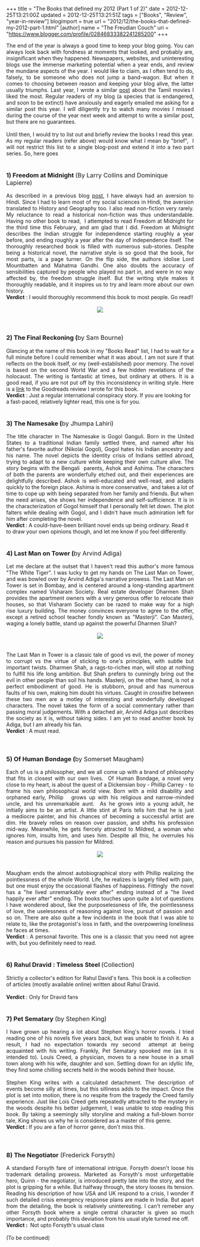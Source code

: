 +++
title = "The Books that defined my 2012 (Part 1 of 2)"
date = 2012-12-25T13:21:00Z
updated = 2012-12-25T13:21:51Z
tags = ["Books", "Review", "year-in-review"]
blogimport = true 
url = "2012/12/the-books-that-defined-my-2012-part-1.html"
[author]
	name = "The Freudian Couch"
	uri = "https://www.blogger.com/profile/02846833382241285200"
+++

<div dir="ltr" style="text-align: left;" trbidi="on">
<div style="text-align: justify;">
The end of the year is always a good time to keep your blog going. You can always look back with fondness at moments that looked, and probably are, insignificant when they happened. Newspapers, websites, and uninteresting blogs use the immense marketing potential when a year ends, and review the mundane aspects of the year. I would like to claim, as I often tend to do, falsely, to be someone who does not jump a band-wagon. But when it comes to choosing between reason and keeping your blog alive, the latter usually triumphs.&nbsp;Last year, I wrote a similar <a href="http://www.thefreudiancouch.com/2012/01/kollywood-in-2011-my-personal.html" target="_blank">post</a>&nbsp;about the Tamil movies I liked the most. Regular readers of my blog (a species that is endangered, and soon to be extinct) have anxiously and eagerly emailed me asking for a similar post this year. I will diligently try to watch many movies I missed during the course of the year next week and attempt to write a similar post, but there are no guarantees.</div>
<div style="text-align: justify;">
<br /></div>
<div style="text-align: justify;">
Until then, I would try to list out and briefly review the books I read this year. As my regular readers (refer above) would know what I mean by "brief", &nbsp;I will not restrict this list to a single blog-post and extend it into a two part series. So, here goes</div>
<div style="text-align: justify;">
<br /></div>
<h3 style="text-align: left;">
<b>1) Freedom at Midnight </b><span style="font-weight: normal;">(By Larry Collins and Dominique Lapierre)</span></h3>
<div style="text-align: justify;">
As described in a previous blog <a href="http://www.thefreudiancouch.com/2012/10/the-hindi-test.html" target="_blank">post</a>, I have always had an aversion to Hindi. Since I had to learn most of my social sciences in Hindi, the aversion translated to History and Geography too. I also read non-fiction very rarely. My reluctance to read a historical non-fiction was thus understandable. Having no other book to read, &nbsp;I attempted to read Freedom at Midnight for the third time this February, and am glad that I did. Freedom at Midnight describes the Indian struggle for independence starting roughly a year before, and ending roughly a year after the day of independence itself. The thoroughly researched book is filled with numerous sub-stories. Despite being a historical novel, the narrative style is so good that the book, for most parts, is a page turner. On the flip side, the authors idolise Lord Mountbatten and Mahatma Gandhi. One also doubts the accuracy of sensibilities captured by people who played no part in, and were in no way affected by, the freedom struggle itself. But the writing style makes it thoroughly readable, and it inspires us to try and learn more about our own history.</div>
<b>Verdict</b> : I would thoroughly recommend this book to most people. Go read!!<br />
<br />
<div class="separator" style="clear: both; text-align: center;">
<a href="https://blogger.googleusercontent.com/img/b/R29vZ2xl/AVvXsEh7Cy2_OvzH7aAcJHZDEECw-TQPcOiu8cSux2Qvhbt_6uLmnjCVelqknKlxoR0Ka3S1F0pfzK0GUqlegKSJxW1mg3VVGx8UG6ZMSRNB41kRTgXVrzed2w8p4R3xDZXZJiZ2PHhs6L5cMRlG/s1600/freedomatmidnight.jpg" imageanchor="1" style="margin-left: 1em; margin-right: 1em;"><img border="0" src="https://blogger.googleusercontent.com/img/b/R29vZ2xl/AVvXsEh7Cy2_OvzH7aAcJHZDEECw-TQPcOiu8cSux2Qvhbt_6uLmnjCVelqknKlxoR0Ka3S1F0pfzK0GUqlegKSJxW1mg3VVGx8UG6ZMSRNB41kRTgXVrzed2w8p4R3xDZXZJiZ2PHhs6L5cMRlG/s1600/freedomatmidnight.jpg" /></a></div>
<br />
<br />
<h3 style="text-align: left;">
<b>2) The Final Reckoning (</b><span style="font-weight: normal;">by Sam Bourne)</span></h3>
<div style="text-align: justify;">
Glancing at the name of this book in my "Books Read" list, I had to wait for a full minute before I could remember what it was about. I am not sure if that reflects on the book itself, or my (well-established) poor memory. The novel is based on the second World War and a few hidden&nbsp;revelations&nbsp;of the holocaust. The writing is fantastic at times, but ordinary at others. It is a good read, if you are not put off by this inconsistency in writing style. Here is a <a href="http://www.goodreads.com/review/show/299659578" target="_blank">link</a> to the Goodreads review I wrote for this book.</div>
<b>Verdict</b> : Just a regular international conspiracy story. If you are looking for a fast-paced, relatively lighter read, this one is for you.<br />
<br />
<h3 style="text-align: left;">
<b>3) The Namesake (</b><span style="font-weight: normal;">by Jhumpa Lahiri)</span></h3>
<div style="text-align: justify;">
The title character in The Namesake is Gogol Ganguli. Born in the United States to a traditional Indian family settled there, and named after his father's favorite author (Nikolai Gogol), Gogol hates his Indian ancestry and his name. The novel depicts the identity crisis of Indians settled abroad, trying to adapt to a new culture while keeping their own culture alive. The story begins with the Bengali &nbsp;parents, Ashok and Ashima. The characters of both the parents are wonderfully etched out, and their experiences are delightfully described. Ashok is well-educated and well-read, and adapts quickly to the&nbsp;foreign&nbsp;place. Ashima is more conservative, &nbsp;and takes a lot of time to cope up with being separated from her family and friends. But when the need arises, she shows her independence and self-sufficience. It is in the&nbsp;characterization&nbsp;of Gogol himself that I personally felt let down. The plot falters while dealing with Gogol, and I didn't have much admiration left for him after completing the novel.</div>
<b>Verdict </b>: A could-have-been brilliant novel ends up being ordinary. Read it to draw your own opinions though, and let me know if you feel differently.<br />
<br />
<h3 style="text-align: left;">
<b>4) Last Man on Tower (</b><span style="font-weight: normal;">by Arvind Adiga)</span></h3>
<div>
<div style="text-align: justify;">
Let me declare at the outset that I haven't read this author's more famous "The White Tiger". I was lucky to get my hands on The Last Man on Tower, and was bowled over by Arvind Adiga's narrative prowess. The Last Man on Tower is set in Bombay, and is&nbsp;centered&nbsp;around a long-standing apartment complex named Visharam Society. Real estate developer Dharmen Shah provides the apartment owners with a very generous offer to relocate their houses, so that Visharam Society can be razed to make way for a high rise&nbsp;luxury building. The money convinces everyone to agree to the offer, except a retired school teacher fondly known as "Masterji". Can Masterji, waging a lonely battle, stand up against the powerful Dharmen Shah?</div>
<div style="text-align: justify;">
<br /></div>
<div class="separator" style="clear: both; text-align: center;">
<a href="https://blogger.googleusercontent.com/img/b/R29vZ2xl/AVvXsEjaG95WhK9ObKFXb0ccV3NDn4clBZb5PWJMEwczk0VtCcaW5TdC_w3yVmMLeCoe5isbu39aNNR9COaXghLZFB6cNT1JRp_7QoaKnoJxa4gSRCjSS9YmiUoMqJG1vRrMgaYm2vd6dPrD2CFh/s1600/LastManOnTower.jpg" imageanchor="1" style="margin-left: 1em; margin-right: 1em;"><img border="0" src="https://blogger.googleusercontent.com/img/b/R29vZ2xl/AVvXsEjaG95WhK9ObKFXb0ccV3NDn4clBZb5PWJMEwczk0VtCcaW5TdC_w3yVmMLeCoe5isbu39aNNR9COaXghLZFB6cNT1JRp_7QoaKnoJxa4gSRCjSS9YmiUoMqJG1vRrMgaYm2vd6dPrD2CFh/s1600/LastManOnTower.jpg" /></a></div>
<div style="text-align: justify;">
<br /></div>
</div>
<div>
<div style="text-align: justify;">
<br /></div>
</div>
<div>
<div style="text-align: justify;">
The Last Man in Tower is a classic tale of good vs evil, the power of money to corrupt vs the virtue of sticking to one's principles, with subtle but important twists. Dharmen Shah, a rags-to-riches man, will stop at nothing to fulfill his life long ambition. But Shah prefers to cunningly bring out the evil in other people than soil his hands. Masterji, on the other hand, is not a perfect embodiment of good. He is stubborn, proud and has numerous faults of his own, making him doubt his virtues. Caught in crossfire between these two men are a motley of interesting and wonderfully developed characters. The novel takes the form of a social commentary rather than passing moral judgements. With a detached air, Arvind Adiga just describes the society as it is, without taking sides. I am yet to read another book by Adiga, but I am already his fan.</div>
</div>
<div>
<b>Verdict</b> : A must read.<br />
<br /></div>
<div>
<br />
<h3 style="text-align: left;">
5) Of Human Bondage (<span style="font-weight: normal;">by Somerset Maugham)</span></h3>
</div>
<div>
<div style="text-align: justify;">
Each of us is a philosopher, and we all come up with a brand of philosophy that fits in closest with our own lives. &nbsp;Of Human Bondage, a novel very close to my heart, is about the quest of a Dickensian boy - Phillip Carrey - to frame his own philosophical world view. Born with a mild disability and orphaned early, Phillip &nbsp; grows up with his religious and narrow-minded uncle, and his unremarkable aunt. &nbsp;As he grows into a young adult, he initially aims to be an artist. A little stint at Paris tells him that he is just a&nbsp;mediocre&nbsp;painter, and his chances of becoming a successful artist are dim. He bravely relies on reason over passion, and shifts his profession mid-way. Meanwhile, he gets fiercely attracted to Mildred, a woman who ignores him, insults him, and uses him. Despite all this, he overrules his reason and pursues his passion for Mildred.&nbsp;</div>
<div style="text-align: justify;">
<br /></div>
<div class="separator" style="clear: both; text-align: center;">
<a href="https://blogger.googleusercontent.com/img/b/R29vZ2xl/AVvXsEhSOtdJ-hmIfByVxj4jhJjqmuh6pX95xbxaKLnpyP1MYp91PV3nYv4VFcvmHrQQvfDTfmJyWr0j2KqvVx3BYNfnHqxxjxElgOeOwZIU7nN5N8fflb04Sgxn2L8__jNVRUeFZxeGct1WOjri/s1600/OfhumanBondage.jpg" imageanchor="1" style="margin-left: 1em; margin-right: 1em;"><img border="0" src="https://blogger.googleusercontent.com/img/b/R29vZ2xl/AVvXsEhSOtdJ-hmIfByVxj4jhJjqmuh6pX95xbxaKLnpyP1MYp91PV3nYv4VFcvmHrQQvfDTfmJyWr0j2KqvVx3BYNfnHqxxjxElgOeOwZIU7nN5N8fflb04Sgxn2L8__jNVRUeFZxeGct1WOjri/s1600/OfhumanBondage.jpg" /></a></div>
<div style="text-align: justify;">
<br /></div>
</div>
<div>
<div style="text-align: justify;">
<br /></div>
</div>
<div>
<div style="text-align: justify;">
Maugham ends the almost autobiographical story with Phillip realizing the pointlessness of the whole World. Life, he realizes is largely filled with pain, but one must enjoy the occasional flashes of happiness. Fittingly &nbsp;the novel has a "he lived unremarkably&nbsp;ever after" ending instead of a "he lived happily ever after" ending. The books touches upon quite a lot of questions I have wondered about, like the purposelessness of life, the pointlessness of love, the uselessness of reasoning against love, pursuit of passion and so on. There are also quite a few incidents in the book that I was able to relate to, like the&nbsp;protagonist's&nbsp;loss in faith, and the overpowering loneliness he faces at times.</div>
<div style="text-align: justify;">
<b style="text-align: left;">Verdict</b><span style="text-align: left;"> : A personal favorite. This one is a classic that you need not agree with, but you definitely need to read.</span></div>
<div style="text-align: justify;">
<span style="text-align: left;"><br /></span></div>
<h3 style="text-align: left;">
<b>6) Rahul Dravid : Timeless Steel </b><span style="font-weight: normal;">(Collection)</span></h3>
<span style="text-align: justify;">Strictly a collector's edition for Rahul David's fans. This book is a collection of articles (mostly available online) written about Rahul Dravid.</span><br />
<br />
<div style="text-align: justify;">
<b style="text-align: left;">Verdict</b><span style="text-align: left;"> : Only for Dravid fans</span></div>
<div style="text-align: justify;">
<span style="text-align: left;"><br /></span></div>
<h3 style="text-align: left;">
<b>7) Pet Sematary</b> <span style="font-weight: normal;">(by Stephen King)</span></h3>
<div style="text-align: justify;">
I have grown up hearing a lot about Stephen King's horror novels. I tried reading one of his novels five years back, but was unable to finish it. As a result, I had no expectation towards my second &nbsp;attempt at being acquainted with his writing. Frankly, Pet Sematary spooked me (as it is intended to). Louis Creed, a physician, moves to a new house in a small town along with his wife, daughter and son. Settling down for an idyllic life, they find some chilling secrets held in the woods behind their house.</div>
<div style="text-align: left;">
<br /></div>
<div style="text-align: justify;">
Stephen King writes with a calculated detachment. The description of events become silly at times, but this silliness adds to the impact. Once the plot is set into motion, there is no respite from the tragedy the Creed family experience. Just like Lois Creed gets repeatedly attracted to the mystery in the woods despite his better judgement, I was unable to stop reading this book. By taking a seemingly silly storyline and making a full-blown horror tale, King shows us why he is considered as a master of this genre.</div>
<b>Verdict : </b>If you are a fan of horror genre, don't miss this.<br />
<br />
<br />
<h3 style="text-align: left;">
8)&nbsp;The Negotiator<span style="font-weight: normal;"> (Frederick Forsyth)</span></h3>
</div>
<div>
<div style="text-align: justify;">
<span style="font-weight: normal;">A standard Forsyth fare of international intrigue.&nbsp;</span>Forsyth doesn't loose his trademark detailing prowess.&nbsp;Marketed as Forsyth's most unforgettable hero, Quinn - the negotiator, is introduced pretty late into the story, and the plot is gripping for a while. But halfway through, the story looses its tension. Reading his description of how USA and UK respond to a crisis, I wonder if such detailed crisis emergency response plans are made in India. But apart from the detailing, the book is relatively uninteresting. I can't remeber any other Forsyth book where a single central character is given so much importance, and probably this deviation from his usual style turned me off.</div>
</div>
<div>
<b>Verdict : </b>&nbsp;Not upto Forsyth's usual class<br />
<br />
(To be continued)</div>
</div>

